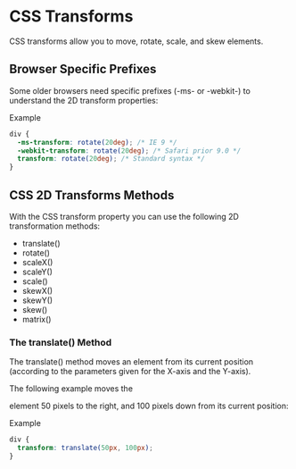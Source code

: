 # CSS Transforms
CSS transforms allow you to move, rotate, scale, and skew elements.

## Browser Specific Prefixes
Some older browsers need specific prefixes (-ms- or -webkit-) to understand the 2D transform properties:

Example
```css
div {
  -ms-transform: rotate(20deg); /* IE 9 */
  -webkit-transform: rotate(20deg); /* Safari prior 9.0 */
  transform: rotate(20deg); /* Standard syntax */
}
```

## CSS 2D Transforms Methods
With the CSS transform property you can use the following 2D transformation methods:

- translate()
- rotate()
- scaleX()
- scaleY()
- scale()
- skewX()
- skewY()
- skew()
- matrix()

### The translate() Method
The translate() method moves an element from its current position (according to the parameters given for the X-axis and the Y-axis).

The following example moves the <div> element 50 pixels to the right, and 100 pixels down from its current position:

Example
```css
div {
  transform: translate(50px, 100px);
}
```